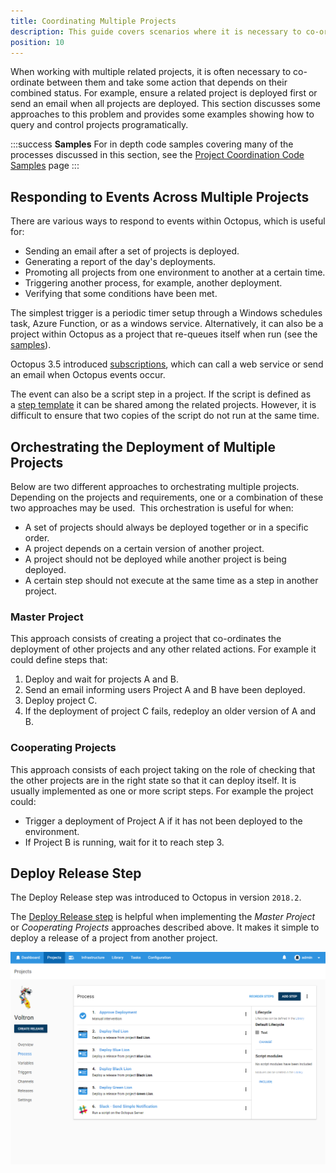 ```yaml
---
title: Coordinating Multiple Projects
description: This guide covers scenarios where it is necessary to co-ordinate deployment between multiple projects and take some action that depends on their combined status.
position: 10
---
```


When working with multiple related projects, it is often necessary to co-ordinate between them and take some action that depends on their combined status. For example, ensure a related project is deployed first or send an email when all projects are deployed. This section discusses some approaches to this problem and provides some examples showing how to query and control projects programatically.

:::success
**Samples**
For in depth code samples covering many of the processes discussed in this section, see the [Project Coordination Code Samples](/docs/deployment-process/projects/coordinating-multiple-projects/project-coordination-code-samples.md) page
:::

## Responding to Events Across Multiple Projects

There are various ways to respond to events within Octopus, which is useful for:

- Sending an email after a set of projects is deployed.
- Generating a report of the day's deployments.
- Promoting all projects from one environment to another at a certain time.
- Triggering another process, for example, another deployment.
- Verifying that some conditions have been met.

The simplest trigger is a periodic timer setup through a Windows schedules task, Azure Function, or as a windows service. Alternatively, it can also be a project within Octopus as a project that re-queues itself when run (see the [samples](/docs/deployment-process/projects/coordinating-multiple-projects/project-coordination-code-samples.md)).

Octopus 3.5 introduced [subscriptions](/docs/administrationsubsciptions/index.md), which can call a web service or send an email when Octopus events occur.

The event can also be a script step in a project. If the script is defined as a [step template](/docs/deployment-process/steps/index.md) it can be shared among the related projects. However, it is difficult to ensure that two copies of the script do not run at the same time.

## Orchestrating the Deployment of Multiple Projects

Below are two different approaches to orchestrating multiple projects. Depending on the projects and requirements, one or a combination of these two approaches may be used.  This orchestration is useful for when:

- A set of projects should always be deployed together or in a specific order.
- A project depends on a certain version of another project.
- A project should not be deployed while another project is being deployed.
- A certain step should not execute at the same time as a step in another project.

### Master Project

This approach consists of creating a project that co-ordinates the deployment of other projects and any other related actions. For example it could define steps that:

1. Deploy and wait for projects A and B.
2. Send an email informing users Project A and B have been deployed.
3. Deploy project C.
4. If the deployment of project C fails, redeploy an older version of A and B.

### Cooperating Projects

This approach consists of each project taking on the role of checking that the other projects are in the right state so that it can deploy itself. It is usually implemented as one or more script steps. For example the project could:

- Trigger a deployment of Project A if it has not been deployed to the environment.
- If Project B is running, wait for it to reach step 3.

## Deploy Release Step

The Deploy Release step was introduced to Octopus in version `2018.2`.

The [Deploy Release step](/docs/deployment-process/projects/coordinating-multiple-projects/deploy-release-step/index.md) is helpful when implementing the _Master Project_  or _Cooperating Projects_ approaches described above. It makes it simple to deploy a release of a project from another project.    

![Deploy Release Step Example Process](voltron-project-process.png "width=500")
